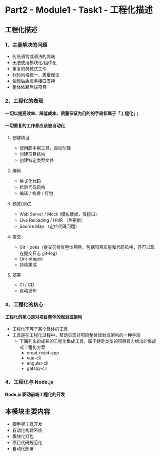 # Part2 - Module1 - Task1 - 工程化描述

## 工程化描述

### 1、主要解决的问题
* 传统语言或语法的弊端
* 无法使用模块化/组件化
* 重复的机械式工作
* 代码风格统一、质量保证
* 依赖后盾服务接口支持
* 整体依赖后端项目


### 2、工程化的表现
#### 一切以提高效率、降低成本、质量保证为目的的手段都属于「工程化」；
#### 一切重复的工作都应该被自动化
1. 创建项目
    - 使用脚手架工具，自动创建
    - 创建项目结构
    - 创建特定类型文件
2. 编码
    - 格式化代码
    - 检验代码风格
    - 编译 /  构建 / 打包 

3. 预览/测试
    - Web Server / Mock (模拟数据，假接口)
    - Live Reloading / HMR （热更新）
    - Source Map （定位代码问题） 

4. 提交
    - Git Hooks（提交前检查整体项目，包括项目质量和代码风格，还可以现在提交日志 git-log）
    - Lint-staged
    - 持续集成

5. 部署
    - CI / CD
    - 自动发布


### 3、工程化的核心
#### 工程化的核心是对项目整体的规划或架构
* 工程化不等于某个具体的工具
* 工具是在工程化过程中，帮助实现对项目整体规划或架构的一种手段
    - 下面列出的成熟的工程化集成工具，属于特定类型的项目官方给出的集成式工程化方案
        + creat-react-app
        + vue-cli
        + angular-cli
        + gatsby-cli

### 4、工程化与 Node.js
#### Node.js 驱动前端工程化的开发



## 本模块主要内容
* 脚手架工具开发
* 自动化构建系统
* 模块化打包
* 项目代码规范化
* 自动化部署

